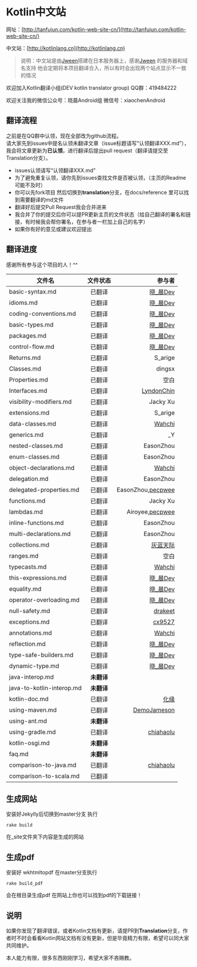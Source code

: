 # Kotlin中文站

网址：[http://tanfujun.com/kotlin-web-site-cn/](http://tanfujun.com/kotlin-web-site-cn/)  

中文站：[http://kotlinlang.cn](http://kotlinlang.cn)  

>说明：中文站是由[Jween](https://github.com/Jween)搭建在日本服务器上，感谢[Jween](https://github.com/Jween) 的服务器和域名支持
>他会定期将本项目翻译合入，所以有时会出现两个站点显示不一致的情况

欢迎加入Kotlin翻译小组(DEV kotlin translator group)   QQ群：419484222  

欢迎关注我的微信公众号：晓晨Android组 微信号：xiaochenAndroid

## 翻译流程

之前是在QQ群中认领，现在全部改为github流程。  
请大家先到issues中提名认领未翻译文章（issue标题请写“认领翻译XXX.md”），我会将文章更新为**已认领**，进行翻译后提出pull request（翻译请提交至Translation分支）。

* issues认领请写“认领翻译XXX.md”
* 为了避免重复认领，请你先到issues查找文件是否被认领，（主页的Readme可能不及时）
* 你可以先fork项目 然后切换到**translation**分支，在docs/reference 里可以找到需要翻译的md文件
* 翻译好后提交Pull Request我会合并进来
* 我合并了你的提交后你可以提PR更新主页的文件状态（给自己翻译的署名和链接，有时候我会帮你署名，在参与者一栏加上自己的名字）
* 如果你有好的意见或建议欢迎提出

## 翻译进度

感谢所有参与这个项目的人！^^

| 文件名        | 文件状态           | 参与者  |  
| ------------- |:-------------:| -----:|  
|basic-syntax.md|已翻译|[晓_晨Dev](http://tanfujun.cc)|  
|idioms.md|已翻译|[晓_晨Dev](http://tanfujun.cc)|  
|coding-conventions.md|已翻译|[晓_晨Dev](http://tanfujun.cc)|  
|basic-types.md|已翻译|[晓_晨Dev](http://tanfujun.cc)|  
|packages.md|已翻译|[晓_晨Dev](http://tanfujun.cc)|  
|control-flow.md|已翻译|[晓_晨Dev](http://tanfujun.cc)|  
|Returns.md|已翻译|S_arige|  
|Classes.md|已翻译|dingsx|  
|Properties.md|已翻译|空白|  
|Interfaces.md |已翻译|[LyndonChin](https://github.com/LyndonChin)|  
|visibility-modifiers.md|已翻译|Jacky Xu|  
|extensions.md|已翻译|S_arige|  
|data-classes.md|已翻译|[Wahchi](https://github.com/wahchi)|  
|generics.md|已翻译|_Y|  
|nested-classes.md|已翻译|EasonZhou|  
|enum-classes.md|已翻译|EasonZhou|  
|object-declarations.md|已翻译|[Wahchi](https://github.com/wahchi)|  
|delegation.md|已翻译|EasonZhou|  
|delegated-properties.md|已翻译|EasonZhou,[pecpwee](https://github.com/pecpwee)|  
|functions.md|已翻译|Jacky Xu|  
|lambdas.md|已翻译|Airoyee,[pecpwee](https://github.com/pecpwee)|  
|inline-functions.md|已翻译|EasonZhou|  
|multi-declarations.md|已翻译|EasonZhou|  
|collections.md|已翻译|[灰蓝天际](https://github.com/hltj)|  
|ranges.md|已翻译|空白|  
|typecasts.md|已翻译|[Wahchi](https://github.com/wahchi)|  
|this-expressions.md|已翻译|[晓_晨Dev](http://tanfujun.cc)|  
|equality.md|已翻译|[晓_晨Dev](http://tanfujun.cc)|  
|operator-overloading.md|已翻译|[晓_晨Dev](http://tanfujun.cc)|  
|null-safety.md|已翻译|[drakeet](https://github.com/drakeet)|  
|exceptions.md|已翻译|[cx9527](https://github.com/cx9527)|  
|annotations.md|已翻译|[Wahchi](https://github.com/wahchi)|  
|reflection.md|已翻译|[晓_晨Dev](http://tanfujun.cc)|  
|type-safe-builders.md|已翻译|[晓_晨Dev](http://tanfujun.cc)|  
|dynamic-type.md|已翻译|[晓_晨Dev](http://tanfujun.cc)|  
|java-interop.md|**未翻译**||  
|java-to-kotlin-interop.md|**未翻译**||  
|kotlin-doc.md|已翻译|[化缘](http://frblog.sinaapp.com)|  
|using-maven.md|已翻译|[DemoJameson](http://www.demojameson.com)|  
|using-ant.md|**未翻译**||  
|using-gradle.md|已翻译|[chiahaolu](https://github.com/chiahaolu)|  
|kotlin-osgi.md|**未翻译**||  
|faq.md|**未翻译**||  
|comparison-to-java.md|已翻译|[chiahaolu](https://github.com/chiahaolu)|  
|comparison-to-scala.md|已翻译||  

## 生成网站

安装好Jekylly后切换到master分支 执行

```
rake build 
```
在_site文件夹下内容是生成的网站

## 生成pdf

安装好 wkhtmltopdf 在master分支执行
```
rake build_pdf 
```
会在根目录生成pdf 
在网站上你也可以找到pdf的下载链接！



## 说明

如果你发现了翻译错误，或者Kotlin文档有更新，请提PR到**Translation**分支，作者时不时会看看Kotlin网站文档有没有更新，但是毕竟精力有限，希望可以同大家共同维护。

本人能力有限，很多东西刚刚学习，希望大家不吝赐教。
